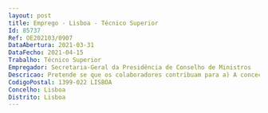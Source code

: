 ```yaml
--- 
layout: post
title: Emprego - Lisboa - Técnico Superior
Id: 85737
Ref: OE202103/0907
DataAbertura: 2021-03-31
DataFecho: 2021-04-15
Trabalho: Técnico Superior
Empregador: Secretaria-Geral da Presidência de Conselho de Ministros
Descricao: Pretende se que os colaboradores contribuam para a) A conceção, implementação, monitorização e avaliação das políticas públicas para os Objetivos de Desenvolvimento Sustentável (ODS) e da Agenda 2030 b) A coordenação e o apoio às intervenções dos serviços e organismos integrados na Presidência do Conselho de Ministros (PCM) e nas áreas governativas por esta apoiadas, em matéria de assuntos europeus e internacionais, nomeadamente União Europeia e Conselho da Europa, assegurando a necessária articulação com as estruturas competentes do Ministério dos Negócios Estrangeiros c) O apoio e a dinamização à intervenção dos organismos e serviços, integrados na PCM ou nas áreas governativas apoiadas, nas suas relações com as Nações Unidas e suas agências especializadas, sem prejuízo das atribuições próprias do Ministério dos Negócios Estrangeiros d) O apoio técnico à intervenção do Centro do Governo no âmbito da Organização para a Cooperação e Desenvolvimento Económico (OCDE) e) A representação em reuniões de comités e grupos de trabalho, nos domínios das políticas públicas da PCM, promovidos por instituições e ou órgãos de organizações internacionais f) A elaboração de propostas de intervenção de governantes em instâncias internacionais g) A elaboração de pareceres e estudos no domínio das políticas públicas no quadro das atribuições da PCM h) A dinamização de redes e de equipas internacionais para desenvolvimento de projetos relevantes para as atribuições da PCM.
CodigoPostal: 1399-022 LISBOA
Concelho: Lisboa
Distrito: Lisboa
--- 
```

